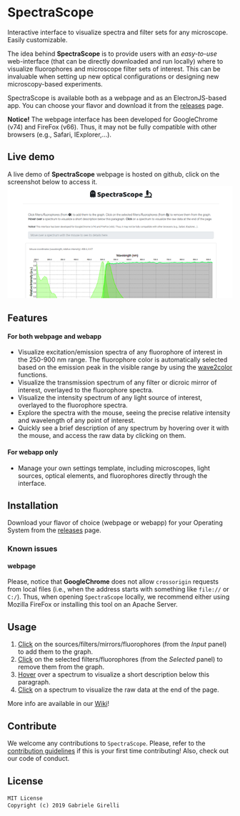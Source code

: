 # SpectraScope
Interactive interface to visualize spectra and filter sets for any microscope. Easily customizable.

The idea behind **SpectraScope** is to provide users with an *easy-to-use* web-interface (that can be directly downloaded and run locally) where to visualize fluorophores and microscope filter sets of interest. This can be invaluable when setting up new optical configurations or designing new microscopy-based experiments.

SpectraScope is available both as a webpage and as an ElectronJS-based app. You can choose your flavor and download it from the [releases](https://github.com/ggirelli/SpectraScope/releases) page.

**Notice!** The webpage interface has been developed for GoogleChrome (v74) and FireFox (v66). Thus, it may not be fully compatible with other browsers (e.g., Safari, IExplorer,...).

Live demo
---
A live demo of **SpectraScope** webpage is hosted on github, click on the screenshot below to access it.  
[![demo-screenshot](screenshot.png)](https://ggirelli.github.io/SpectraScope/app.html)

Features
---

#### For both webpage and webapp

* Visualize excitation/emission spectra of any fluorophore of interest in the 250-900 nm range. The fluorophore color is automatically selected based on the emission peak in the visible range by using the [wave2color](https://github.com/ggirelli/wave2color) functions.
* Visualize the transmission spectrum of any filter or dicroic mirror of interest, overlayed to the fluorophore spectra.
* Visualize the intensity spectrum of any light source of interest, overlayed to the fluorophore spectra.
* Explore the spectra with the mouse, seeing the precise relative intensity and wavelength of any point of interest.
* Quickly see a brief description of any spectrum by hovering over it with the mouse, and access the raw data by clicking on them.

#### For webapp only

* Manage your own settings template, including microscopes, light sources, optical elements, and fluorophores directly through the interface.

Installation
---

Download your flavor of choice (webpage or webapp) for your Operating System from the [releases](https://github.com/ggirelli/SpectraScope/releases) page.

### Known issues

#### webpage

Please, notice that **GoogleChrome** does not allow `crossorigin` requests from local files (i.e., when the address starts with something like `file://` or `C:/`). Thus, when opening `SpectraScope` locally, we recommend either using Mozilla FireFox or installing this tool on an Apache Server.

Usage
---

1. <u>Click</u> on the sources/filters/mirrors/fluorophores (from the *Input* panel) to add them to the graph.
2. <u>Click</u> on the selected filters/fluorophores (from the *Selected* panel) to remove them from the graph.
3. <u>Hover</u> over a spectrum to visualize a short description below this paragraph.
4. <u>Click</u> on a spectrum to visualize the raw data at the end of the page.

More info are available in our [Wiki](https://github.com/ggirelli/SpectraScope/wiki)!

Contribute
---

We welcome any contributions to `SpectraScope`. Please, refer to the [contribution guidelines](https://github.com/ggirelli/SpectraScope/blob/master/CONTRIBUTING.md) if this is your first time contributing! Also, check out our code of conduct.

License
---

```
MIT License
Copyright (c) 2019 Gabriele Girelli
```
